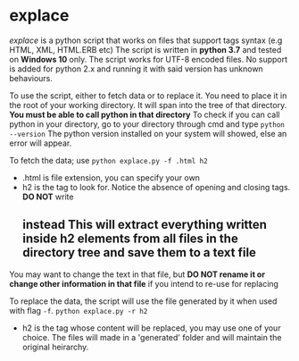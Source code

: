 # explace
*explace* is a python script that works on files that support tags syntax (e.g HTML, XML, HTML.ERB etc)
The script is written in **python 3.7** and tested on **Windows 10** only. The script works for UTF-8 encoded files.
No support is added for python 2.x and running it with said version has unknown behaviours.

To use the script, either to fetch data or to replace it. You need to place it in the root of your working directory.
It will span into the tree of that directory. **You must be able to call python in that directory**
To check if you can call python in your directory, go to your directory through cmd and type
`python --version`
The python version installed on your system will showed, else an error will appear.

To fetch the data; use
`python explace.py -f .html h2`
- .html is file extension, you can specify your own
- h2 is the tag to look for. Notice the absence of opening and closing tags. **DO NOT** write <h2> instead
This will extract everything written inside h2 elements from all files in the directory tree and save them to a text file

You may want to change the text in that file, but **DO NOT rename it or change other information in that file** if you intend to re-use for replacing

To replace the data, the script will use the file generated by it when used with flag `-f`.
`python explace.py -r h2`
- h2 is the tag whose content will be replaced, you may use one of your choice.
The files will made in a 'generated' folder and will maintain the original heirarchy.
